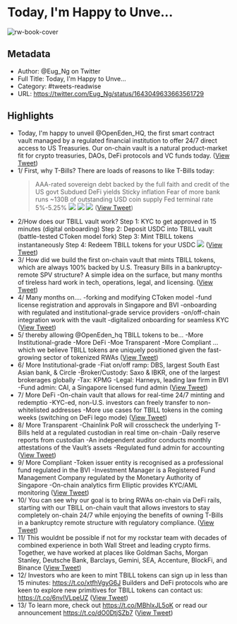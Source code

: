 # Today, I'm Happy to Unve...

![rw-book-cover](https://pbs.twimg.com/profile_images/1626245634045972480/bJFWc1eF.jpg)

## Metadata
- Author: @Eug_Ng on Twitter
- Full Title: Today, I'm Happy to Unve...
- Category: #tweets-readwise
- URL: https://twitter.com/Eug_Ng/status/1643049633663561729

## Highlights
- Today, I'm happy to unveil @OpenEden_HQ, the first smart contract vault managed by a regulated financial institution to offer 24/7 direct access to US Treasuries.
  Our on-chain vault is a natural product-market fit for crypto treasuries, DAOs, DeFi protocols and VC funds today. ([View Tweet](https://twitter.com/Eug_Ng/status/1643049633663561729))
- 1/ First, why T-Bills? There are loads of reasons to like T-Bills today:
  >AAA-rated sovereign debt backed by the full faith and credit of the US govt
  >Subdued DeFi yields
  >Sticky inflation
  >Fear of more bank runs
  >~130B of outstanding USD coin supply
  >Fed terminal rate 5%-5.25% 
  ![](https://pbs.twimg.com/media/Fs1IKcgaMAAExL_.jpg) 
  ![](https://pbs.twimg.com/media/Fs1ILVGaIAESBy9.jpg) 
  ![](https://pbs.twimg.com/media/Fs1IMIJaAAAzftf.png) ([View Tweet](https://twitter.com/Eug_Ng/status/1643049635366436864))
- 2/How does our TBILL vault work?
  Step 1: KYC to get approved in 15 minutes (digital onboarding)
  Step 2: Deposit USDC into TBILL vault (battle-tested CToken model fork)
  Step 3: Mint TBILL tokens instantaneously
  Step 4: Redeem TBILL tokens for your USDC 
  ![](https://pbs.twimg.com/media/Fs1IT6oaYAEMLzG.jpg) ([View Tweet](https://twitter.com/Eug_Ng/status/1643049637551697920))
- 3/ How did we build the first on-chain vault that mints TBILL tokens, which are always 100% backed by U.S. Treasury Bills in a bankruptcy-remote SPV structure?
  A simple idea on the surface, but many months of tireless hard work in tech, operations, legal, and licensing. ([View Tweet](https://twitter.com/Eug_Ng/status/1643049639392993282))
- 4/ Many months on....
  -forking and modifying CToken model
  -fund license registration and approvals in Singapore and BVI
  -onboarding with regulated and institutional-grade service providers
  -on/off-chain integration work with the vault
  -digitalized onboarding for seamless KYC ([View Tweet](https://twitter.com/Eug_Ng/status/1643049641062334466))
- 5/ thereby allowing @OpenEden_hq TBILL tokens to be…
  -More Institutional-grade
  -More DeFi
  -Moe Transparent
  -More Compliant
  …which we believe TBILL tokens are uniquely positioned given the fast-growing sector of tokenized RWAs ([View Tweet](https://twitter.com/Eug_Ng/status/1643049642702278656))
- 6/ More Institutional-grade
  -Fiat on/off ramp: DBS, largest South East Asian bank, & Circle
  -Broker/Custody: Saxo & IBKR, one of the largest brokerages globally
  -Tax: KPMG
  -Legal: Harneys, leading law firm in BVI
  -Fund admin: CAI, a Singapore licensed fund admin ([View Tweet](https://twitter.com/Eug_Ng/status/1643049644510040064))
- 7/ More DeFi
  -On-chain vault that allows for real-time 24/7 minting and redemptio 
  -KYC-ed, non-U.S. investors can freely transfer to non-whitelisted addresses
  -More use cases for TBILL tokens in the coming weeks (switching on DeFi lego mode) ([View Tweet](https://twitter.com/Eug_Ng/status/1643049646137425920))
- 8/ More Transparent
  -Chainlink PoR will crosscheck the underlying T-Bills held at a regulated custodian in real time on-chain
  -Daily reserve reports from custodian
  -An independent auditor conducts monthly attestations of the Vault’s assets
  -Regulated fund admin for accounting ([View Tweet](https://twitter.com/Eug_Ng/status/1643049647727075328))
- 9/ More Compliant
  -Token issuer entity is recognised as a professional fund regulated in the BVI
  -Investment Manager is a Registered Fund Management Company regulated by the Monetary Authority of Singapore
  -On-chain analytics firm Elliptic provides KYC/AML monitoring ([View Tweet](https://twitter.com/Eug_Ng/status/1643049649283149824))
- 10/ You can see why our goal is to bring RWAs on-chain via DeFi rails, starting with our TBILL on-chain vault that allows investors to stay completely on-chain 24/7 while enjoying the benefits of owning T-Bills in a bankruptcy remote structure with regulatory compliance. ([View Tweet](https://twitter.com/Eug_Ng/status/1643049650876997632))
- 11/ This wouldnt be possible if not for my rockstar team with decades of combined experience in both Wall Street and leading crypto firms. Together, we have worked at places like Goldman Sachs, Morgan Stanley, Deutsche Bank, Barclays, Gemini, SEA, Accenture, BlockFi, and Binance ([View Tweet](https://twitter.com/Eug_Ng/status/1643049652529541120))
- 12/ Investors who are keen to mint TBILL tokens can sign up in less than 15 minutes: https://t.co/xtfhVgyG6J
  Builders and DeFi protocols who are keen to explore new primitives for TBILL tokens can contact us: https://t.co/6nvIVLpeUZ ([View Tweet](https://twitter.com/Eug_Ng/status/1643049654245019649))
- 13/ To learn more, check out https://t.co/MBhlxJL5oK or read our announcement https://t.co/dO0DtjSZb7 ([View Tweet](https://twitter.com/Eug_Ng/status/1643049655872389120))
